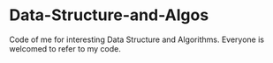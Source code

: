 # Data-Structure-and-Algos
Code of me for interesting Data Structure and Algorithms.
Everyone is welcomed to refer to my code.
